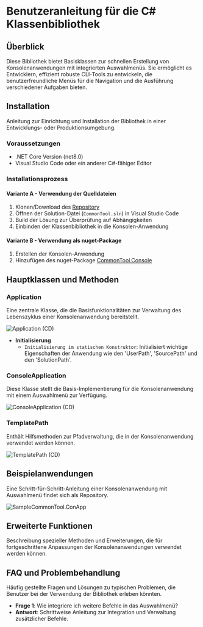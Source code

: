 # Benutzeranleitung für die C# Klassenbibliothek

## Überblick

Diese Bibliothek bietet Basisklassen zur schnellen Erstellung von Konsolenanwendungen mit integrierten Auswahlmenüs. Sie ermöglicht es Entwicklern, effizient robuste CLI-Tools zu entwickeln, die benutzerfreundliche Menüs für die Navigation und die Ausführung verschiedener Aufgaben bieten.

## Installation

Anleitung zur Einrichtung und Installation der Bibliothek in einer Entwicklungs- oder Produktionsumgebung.

### Voraussetzungen

- .NET Core Version (net8.0)
- Visual Studio Code oder ein anderer C#-fähiger Editor

### Installationsprozess

#### Variante A - Verwendung der Quelldateien

1. Klonen/Download des [Repository](https://github.com/leoggehrer/CommonTool)
2. Öffnen der Solution-Datei (`CommonTool.sln`) in Visual Studio Code
3. Build der Lösung zur Überprüfung auf Abhängigkeiten
4. Einbinden der Klassenbibliothek in die Konsolen-Anwendung

#### Variante B - Verwendung als nuget-Package

1. Erstellen der Konsolen-Anwendung
2. Hinzufügen des nuget-Package [CommonTool.Console](https://www.nuget.org/packages/CommonTool.Console/)

## Hauptklassen und Methoden

### Application

Eine zentrale Klasse, die die Basisfunktionalitäten zur Verwaltung des Lebenszyklus einer Konsolenanwendung bereitstellt.

![Application (CD)](http://www.plantuml.com/plantuml/proxy?cache=no&src=https://raw.githubusercontent.com/leoggehrer/CommonTool/master/CommonTool/diagrams/cd_Application.puml)

- **Initialisierung**
  - `Initialisierung im statischen Konstruktor`: Initialisiert wichtige Eigenschaften der Anwendung wie den 'UserPath', 'SourcePath' und den 'SolutionPath'.

### ConsoleApplication

Diese Klasse stellt die Basis-Implementierung für die Konsolenanwendung mit einem Auswahlmenü zur Verfügung.

![ConsoleApplication (CD)](http://www.plantuml.com/plantuml/proxy?cache=no&src=https://raw.githubusercontent.com/leoggehrer/CommonTool/master/CommonTool/diagrams/cd_ConsoleApplication.puml)

### TemplatePath

Enthält Hilfsmethoden zur Pfadverwaltung, die in der Konsolenanwendung verwendet werden können.

![TemplatePath (CD)](http://www.plantuml.com/plantuml/proxy?cache=no&src=https://raw.githubusercontent.com/leoggehrer/CommonTool/master/CommonTool/diagrams/cd_TemplatePath.puml)

## Beispielanwendungen

Eine Schritt-für-Schritt-Anleitung einer Konsolenanwendung mit Auswahlmenü findet sich als Repository.

![SampleCommonTool.ConApp]()

## Erweiterte Funktionen

Beschreibung spezieller Methoden und Erweiterungen, die für fortgeschrittene Anpassungen der Konsolenanwendungen verwendet werden können.

## FAQ und Problembehandlung

Häufig gestellte Fragen und Lösungen zu typischen Problemen, die Benutzer bei der Verwendung der Bibliothek erleben könnten.

- **Frage 1**: Wie integriere ich weitere Befehle in das Auswahlmenü?
- **Antwort**: Schrittweise Anleitung zur Integration und Verwaltung zusätzlicher Befehle.
